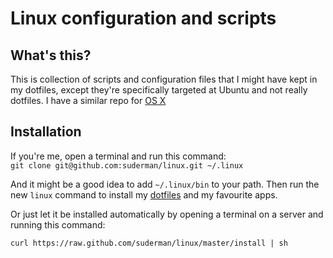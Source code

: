 Linux configuration and scripts
==============================

What's this?
------------

This is collection of scripts and configuration files that I might have
kept in my dotfiles, except they're specifically targeted at Ubuntu and
not really dotfiles. I have a similar repo for
[OS X](https://github.com/suderman/osx)

Installation
------------

If you're me, open a terminal and run this command:  
`git clone git@github.com:suderman/linux.git ~/.linux`  

And it might be a good idea to add `~/.linux/bin` to your path. Then run
the new `linux` command to install my [dotfiles](https://github.com/suderman/dotfiles) 
and my favourite apps. 

Or just let it be installed automatically by opening a terminal on 
a server and running this command:  

`curl https://raw.github.com/suderman/linux/master/install | sh`  

